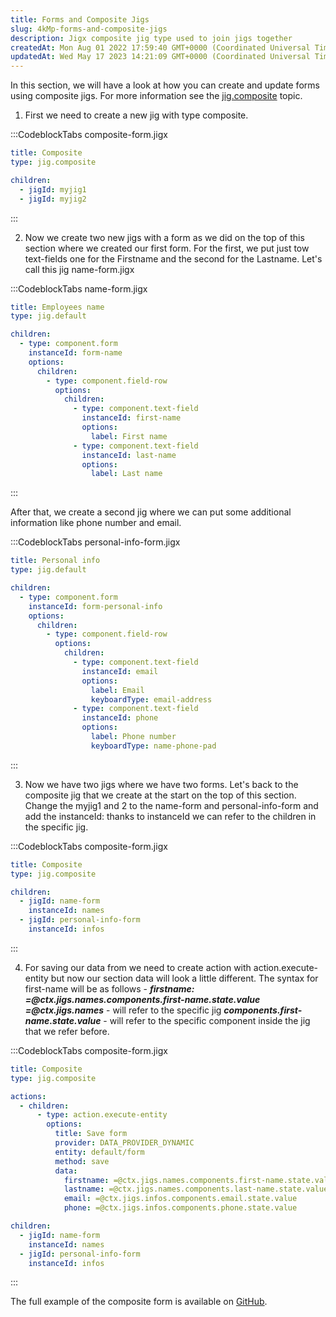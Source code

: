 ```yaml
---
title: Forms and Composite Jigs
slug: 4kMp-forms-and-composite-jigs
description: Jigx composite jig type used to join jigs together
createdAt: Mon Aug 01 2022 17:59:40 GMT+0000 (Coordinated Universal Time)
updatedAt: Wed May 17 2023 14:21:09 GMT+0000 (Coordinated Universal Time)
---
```


In this section, we will have a look at how you can create and update forms using composite jigs. For more information see the [jig.composite](https://docs.jigx.com/examples/jigcomposite) topic.

1. First we need to create a new jig with type composite.

:::CodeblockTabs
composite-form.jigx

```yaml
title: Composite
type: jig.composite

children:
  - jigId: myjig1
  - jigId: myjig2
```

:::

2. Now we create two new jigs with a form as we did on the top of this section where we created our first form. For the first, we put just tow text-fields one for the Firstname and the second for the Lastname. Let's call this jig name-form.jigx

:::CodeblockTabs
name-form.jigx

```yaml
title: Employees name
type: jig.default

children:
  - type: component.form
    instanceId: form-name
    options:
      children:
        - type: component.field-row
          options:
            children:
              - type: component.text-field
                instanceId: first-name
                options:
                  label: First name
              - type: component.text-field
                instanceId: last-name
                options:
                  label: Last name
```

:::

After that, we create a second jig where we can put some additional information like phone number and email.

:::CodeblockTabs
personal-info-form.jigx

```yaml
title: Personal info
type: jig.default

children:
  - type: component.form
    instanceId: form-personal-info
    options:
      children:
        - type: component.field-row
          options:
            children:
              - type: component.text-field
                instanceId: email
                options:
                  label: Email
                  keyboardType: email-address
              - type: component.text-field
                instanceId: phone
                options:
                  label: Phone number
                  keyboardType: name-phone-pad
```

:::

3. Now we have two jigs where we have two forms. Let's back to the composite jig that we create at the start on the top of this section. Change the myjig1 and 2 to the name-form and personal-info-form and add the instanceId: thanks to instanceId we can refer to the children in the specific jig.

:::CodeblockTabs
composite-form.jigx

```yaml
title: Composite
type: jig.composite

children:
  - jigId: name-form
    instanceId: names
  - jigId: personal-info-form
    instanceId: infos
```

:::

4. For saving our data from we need to create action with action.execute-entity but now our section data will look a little different. The syntax for first-name will be as follows -
   **_firstname: =@ctx.jigs.names.components.first-name.state.value_**
   **_=@ctx.jigs.names_** - will refer to the specific jig
   **_components.first-name.state.value_** - will refer to the specific component inside the jig that we refer before.

:::CodeblockTabs
composite-form.jigx

```yaml
title: Composite
type: jig.composite

actions:
  - children:
      - type: action.execute-entity
        options:
          title: Save form
          provider: DATA_PROVIDER_DYNAMIC
          entity: default/form
          method: save
          data:
            firstname: =@ctx.jigs.names.components.first-name.state.value
            lastname: =@ctx.jigs.names.components.last-name.state.value
            email: =@ctx.jigs.infos.components.email.state.value
            phone: =@ctx.jigs.infos.components.phone.state.value

children:
  - jigId: name-form
    instanceId: names
  - jigId: personal-info-form
    instanceId: infos
```

:::

The full example of the composite form is available on <a href="https://github.com/jigx-com/jigx-samples/tree/main/quickstart/jigx-samples/jigs/components/form/composite-form" target="_blank">GitHub</a>.
